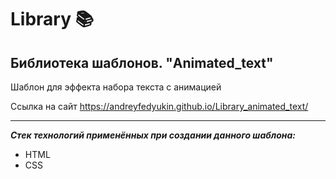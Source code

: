 # Library 📚

## Библиотека шаблонов. "Animated_text"

Шаблон для эффекта набора текста с анимацией

Ссылка на сайт https://andreyfedyukin.github.io/Library_animated_text/

---

***Стек технологий применённых при создании данного шаблона:***

- HTML
- CSS

